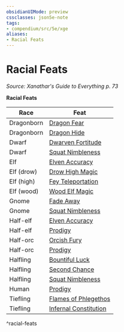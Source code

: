 ```yaml
---
obsidianUIMode: preview
cssclasses: json5e-note
tags:
- compendium/src/5e/xge
aliases:
- Racial Feats
---
```

# Racial Feats
*Source: Xanathar's Guide to Everything p. 73* 

**Racial Feats**

| Race | Feat |
|------|------|
| Dragonborn | [Dragon Fear](/3-Mechanics/CLI/feats/dragon-fear-xge.md) |
| Dragonborn | [Dragon Hide](/3-Mechanics/CLI/feats/dragon-hide-xge.md) |
| Dwarf | [Dwarven Fortitude](/3-Mechanics/CLI/feats/dwarven-fortitude-xge.md) |
| Dwarf | [Squat Nimbleness](/3-Mechanics/CLI/feats/squat-nimbleness-xge.md) |
| Elf | [Elven Accuracy](/3-Mechanics/CLI/feats/elven-accuracy-xge.md) |
| Elf (drow) | [Drow High Magic](/3-Mechanics/CLI/feats/drow-high-magic-xge.md) |
| Elf (high) | [Fey Teleportation](/3-Mechanics/CLI/feats/fey-teleportation-xge.md) |
| Elf (wood) | [Wood Elf Magic](/3-Mechanics/CLI/feats/wood-elf-magic-xge.md) |
| Gnome | [Fade Away](/3-Mechanics/CLI/feats/fade-away-xge.md) |
| Gnome | [Squat Nimbleness](/3-Mechanics/CLI/feats/squat-nimbleness-xge.md) |
| Half-elf | [Elven Accuracy](/3-Mechanics/CLI/feats/elven-accuracy-xge.md) |
| Half-elf | [Prodigy](/3-Mechanics/CLI/feats/prodigy-xge.md) |
| Half-orc | [Orcish Fury](/3-Mechanics/CLI/feats/orcish-fury-xge.md) |
| Half-orc | [Prodigy](/3-Mechanics/CLI/feats/prodigy-xge.md) |
| Halfling | [Bountiful Luck](/3-Mechanics/CLI/feats/bountiful-luck-xge.md) |
| Halfling | [Second Chance](/3-Mechanics/CLI/feats/second-chance-xge.md) |
| Halfling | [Squat Nimbleness](/3-Mechanics/CLI/feats/squat-nimbleness-xge.md) |
| Human | [Prodigy](/3-Mechanics/CLI/feats/prodigy-xge.md) |
| Tiefling | [Flames of Phlegethos](/3-Mechanics/CLI/feats/flames-of-phlegethos-xge.md) |
| Tiefling | [Infernal Constitution](/3-Mechanics/CLI/feats/infernal-constitution-xge.md) |
^racial-feats